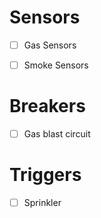 # Sensors
- [ ] Gas Sensors
- [ ] Smoke Sensors


# Breakers
- [ ] Gas blast circuit

# Triggers
- [ ] Sprinkler
